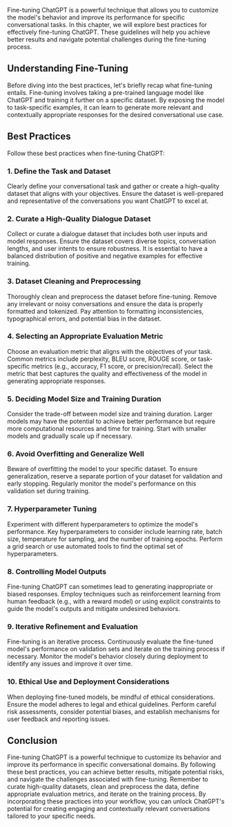 
Fine-tuning ChatGPT is a powerful technique that allows you to customize the model's behavior and improve its performance for specific conversational tasks. In this chapter, we will explore best practices for effectively fine-tuning ChatGPT. These guidelines will help you achieve better results and navigate potential challenges during the fine-tuning process.

Understanding Fine-Tuning
-------------------------

Before diving into the best practices, let's briefly recap what fine-tuning entails. Fine-tuning involves taking a pre-trained language model like ChatGPT and training it further on a specific dataset. By exposing the model to task-specific examples, it can learn to generate more relevant and contextually appropriate responses for the desired conversational use case.

Best Practices
--------------

Follow these best practices when fine-tuning ChatGPT:

### 1. **Define the Task and Dataset**

Clearly define your conversational task and gather or create a high-quality dataset that aligns with your objectives. Ensure the dataset is well-prepared and representative of the conversations you want ChatGPT to excel at.

### 2. **Curate a High-Quality Dialogue Dataset**

Collect or curate a dialogue dataset that includes both user inputs and model responses. Ensure the dataset covers diverse topics, conversation lengths, and user intents to ensure robustness. It is essential to have a balanced distribution of positive and negative examples for effective training.

### 3. **Dataset Cleaning and Preprocessing**

Thoroughly clean and preprocess the dataset before fine-tuning. Remove any irrelevant or noisy conversations and ensure the data is properly formatted and tokenized. Pay attention to formatting inconsistencies, typographical errors, and potential bias in the dataset.

### 4. **Selecting an Appropriate Evaluation Metric**

Choose an evaluation metric that aligns with the objectives of your task. Common metrics include perplexity, BLEU score, ROUGE score, or task-specific metrics (e.g., accuracy, F1 score, or precision/recall). Select the metric that best captures the quality and effectiveness of the model in generating appropriate responses.

### 5. **Deciding Model Size and Training Duration**

Consider the trade-off between model size and training duration. Larger models may have the potential to achieve better performance but require more computational resources and time for training. Start with smaller models and gradually scale up if necessary.

### 6. **Avoid Overfitting and Generalize Well**

Beware of overfitting the model to your specific dataset. To ensure generalization, reserve a separate portion of your dataset for validation and early stopping. Regularly monitor the model's performance on this validation set during training.

### 7. **Hyperparameter Tuning**

Experiment with different hyperparameters to optimize the model's performance. Key hyperparameters to consider include learning rate, batch size, temperature for sampling, and the number of training epochs. Perform a grid search or use automated tools to find the optimal set of hyperparameters.

### 8. **Controlling Model Outputs**

Fine-tuning ChatGPT can sometimes lead to generating inappropriate or biased responses. Employ techniques such as reinforcement learning from human feedback (e.g., with a reward model) or using explicit constraints to guide the model's outputs and mitigate undesired behaviors.

### 9. **Iterative Refinement and Evaluation**

Fine-tuning is an iterative process. Continuously evaluate the fine-tuned model's performance on validation sets and iterate on the training process if necessary. Monitor the model's behavior closely during deployment to identify any issues and improve it over time.

### 10. **Ethical Use and Deployment Considerations**

When deploying fine-tuned models, be mindful of ethical considerations. Ensure the model adheres to legal and ethical guidelines. Perform careful risk assessments, consider potential biases, and establish mechanisms for user feedback and reporting issues.

Conclusion
----------

Fine-tuning ChatGPT is a powerful technique to customize its behavior and improve its performance in specific conversational domains. By following these best practices, you can achieve better results, mitigate potential risks, and navigate the challenges associated with fine-tuning. Remember to curate high-quality datasets, clean and preprocess the data, define appropriate evaluation metrics, and iterate on the training process. By incorporating these practices into your workflow, you can unlock ChatGPT's potential for creating engaging and contextually relevant conversations tailored to your specific needs.
